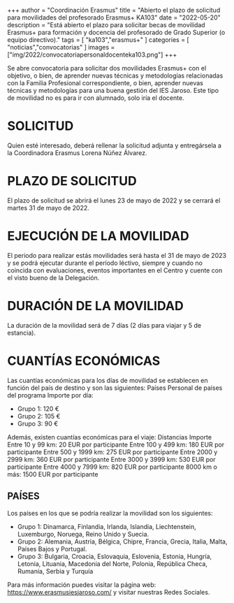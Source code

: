 +++
author = "Coordinación Erasmus"
title = "Abierto el plazo de solicitud para movilidades del profesorado Erasmus+ KA103"
date = "2022-05-20"
description = "Está abierto el plazo para solicitar becas de movilidad Erasmus+ para formación y docencia del profesorado de Grado Superior (o equipo directivo)."
tags = [
    "ka103","erasmus+"
]
categories = [
    "noticias","convocatorias"
]
images  = ["img/2022/convocatoriapersonaldocenteka103.png"]
+++

Se abre convocatoria para solicitar dos movilidades Erasmus+ con el objetivo, o bien, de aprender nuevas técnicas y metodologías relacionadas con la Familia Profesional correspondiente, o bien, aprender nuevas técnicas y metodologías para una buena gestión del IES Jaroso. Este tipo de movilidad no es para ir con alumnado, solo iría el docente.

# SOLICITUD  
Quien esté interesado, deberá rellenar la solicitud adjunta y entregársela a la Coordinadora Erasmus Lorena Núñez Álvarez.

# PLAZO DE SOLICITUD  
El plazo de solicitud se abrirá el lunes 23 de mayo de 2022 y se cerrará el martes 31 de mayo de 2022.

# EJECUCIÓN DE LA MOVILIDAD   
El periodo para realizar estás movilidades será hasta el 31 de mayo de 2023 y se podrá ejecutar durante el período léctivo, siempre y cuando no coincida con evaluaciones, eventos importantes en el Centro y cuente con el visto bueno de la Delegación.

# DURACIÓN DE LA MOVILIDAD  
La duración de la movilidad será de 7 días (2 días para viajar y 5 de estancia).

# CUANTÍAS ECONÓMICAS
Las cuantías económicas para los días de movilidad se establecen en función del país de destino y son las siguientes:
Países Personal de países del programa Importe por día:

- Grupo 1: 120 €
- Grupo 2: 105 €
- Grupo 3: 90 €

Además, existen cuantías económicas para el viaje: 
Distancias              Importe
Entre 10 y 99 km:       20 EUR por participante
Entre 100 y 499 km:     180 EUR por participante
Entre 500 y 1999 km:    275 EUR por participante
Entre 2000 y 2999 km:   360 EUR por participante
Entre 3000 y 3999 km:   530 EUR por participante
Entre 4000 y 7999 km:   820 EUR por participante
8000 km o más:          1500 EUR por participante

## PAÍSES
Los países en los que se podría realizar la movilidad son los siguientes:
- Grupo 1: Dinamarca, Finlandia, Irlanda, Islandia, Liechtenstein, Luxemburgo, Noruega, Reino Unido y Suecia.
- Grupo 2: Alemania, Austria, Bélgica, Chipre, Francia, Grecia, Italia, Malta, Países Bajos y Portugal.
- Grupo 3: Bulgaria, Croacia, Eslovaquia, Eslovenia, Estonia, Hungría, Letonia, Lituania, Macedonia del Norte, Polonia, República Checa, Rumanía, Serbia y Turquía
  
Para más información puedes visitar la página web: https://www.erasmusiesjaroso.com/ y visitar nuestras Redes Sociales.


